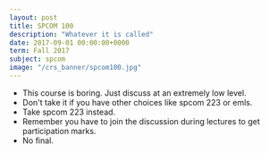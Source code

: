 ```yaml
---
layout: post
title: SPCOM 100
description: "Whatever it is called"
date: 2017-09-01 00:00:00+0000
term: Fall 2017
subject: spcom
image: "/crs_banner/spcom100.jpg"
---
```


- This course is boring. Just discuss at an extremely low level.
- Don't take it if you have other choices like spcom 223 or emls.
- Take spcom 223 instead.
- Remember you have to join the discussion during lectures to get participation marks.
- No final.

